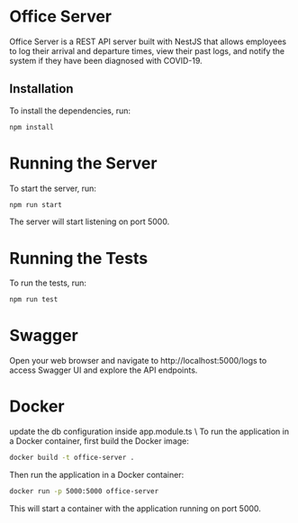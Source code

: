 # Office Server
Office Server is a REST API server built with NestJS that allows employees to log their arrival and departure times, view their past logs, and notify the system if they have been diagnosed with COVID-19.

## Installation
To install the dependencies, run:
```bash
npm install
```

# Running the Server
To start the server, run:
```bash
npm run start
```
The server will start listening on port 5000.

# Running the Tests
To run the tests, run:
```bash
npm run test
```

# Swagger
Open your web browser and navigate to http://localhost:5000/logs to access Swagger UI and explore the API endpoints.

# Docker
update the db configuration inside app.module.ts \\
To run the application in a Docker container, first build the Docker image:

```bash
docker build -t office-server .
```
Then run the application in a Docker container:

```bash
docker run -p 5000:5000 office-server
```
This will start a container with the application running on port 5000.
